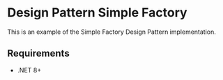 # Design Pattern Simple Factory

This is an example of the Simple Factory Design Pattern implementation.

## Requirements

- .NET 8+

